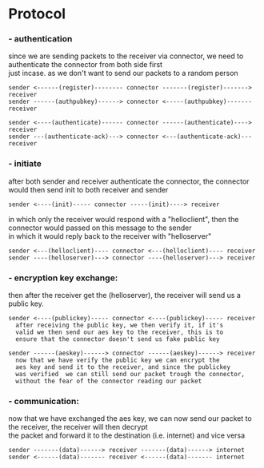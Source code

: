 # Protocol
### - authentication
since we are sending packets to the receiver via connector, 
we need to authenticate the connector from both side first\
just incase. as we don't want to send our packets to a random 
person

```
sender <------(register)-------- connector -------(register)-------> receiver
sender ------(authpubkey)------> connector <-----(authpubkey)------- receiver

sender <----(authenticate)------ connector ------(authenticate)----> receiver
sender ---(authenticate-ack)---> connector <---(authenticate-ack)--- receiver
```

### - initiate
after both sender and receiver authenticate the connector, 
the connector would then send init to both receiver and sender
```
sender <----(init)----- connector -----(init)----> receiver
```

in which only the receiver would respond with a "helloclient", 
then the connector would passed on this message to the sender\
in which it would reply back to the receiver with "helloserver"

```
sender <---(helloclient)---- connector <---(helloclient)---- receiver
sender ----(helloserver)---> connector ----(helloserver)---> receiver
```


### - encryption key exchange:
then after the receiver get the (helloserver), the receiver will 
send us a public key.
```
sender <----(publickey)----- connector <----(publickey)----- receiver
  after receiving the public key, we then verify it, if it's
  valid we then send our aes key to the receiver, this is to
  ensure that the connector doesn't send us fake public key

sender ------(aeskey)------> connector ------(aeskey)------> receiver
  now that we have verify the public key we can encrypt the 
  aes key and send it to the receiver, and since the publickey 
  was verified  we can still send our packet trough the connector, 
  without the fear of the connector reading our packet
```
### - communication:
now that we have exchanged the aes key, we can now send our 
packet to the receiver, the receiver will then decrypt\
the packet and forward it to the destination (i.e. internet)
and vice versa
```
sender -------(data)------> receiver -------(data)------> internet
sender <------(data)------- receiver <------(data)------- internet
```